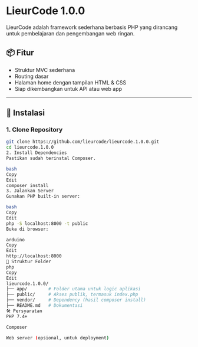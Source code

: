 # LieurCode 1.0.0

LieurCode adalah framework sederhana berbasis PHP yang dirancang untuk pembelajaran dan pengembangan web ringan.

## 📦 Fitur
- Struktur MVC sederhana
- Routing dasar
- Halaman home dengan tampilan HTML & CSS
- Siap dikembangkan untuk API atau web app

---

## 🚀 Instalasi

### 1. Clone Repository
```bash
git clone https://github.com/lieurcode/lieurcode.1.0.0.git
cd lieurcode.1.0.0
2. Install Dependencies
Pastikan sudah terinstal Composer.

bash
Copy
Edit
composer install
3. Jalankan Server
Gunakan PHP built-in server:

bash
Copy
Edit
php -S localhost:8000 -t public
Buka di browser:

arduino
Copy
Edit
http://localhost:8000
📂 Struktur Folder
php
Copy
Edit
lieurcode.1.0.0/
├── app/        # Folder utama untuk logic aplikasi
├── public/     # Akses publik, termasuk index.php
├── vendor/     # Dependency (hasil composer install)
├── README.md   # Dokumentasi
🛠 Persyaratan
PHP 7.4+

Composer

Web server (opsional, untuk deployment)
